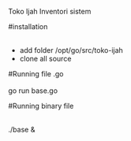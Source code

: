 Toko Ijah Inventori sistem

#installation <br><br>
- add folder /opt/go/src/toko-ijah 
- clone all source

#Running file .go <br><br>
go run base.go

#Running binary file <br><br>

./base &
